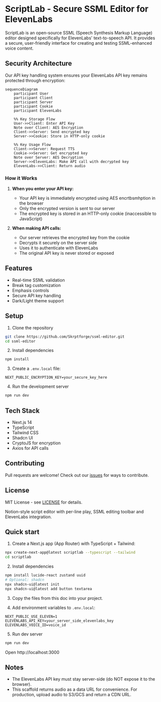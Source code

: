 # ScriptLab - Secure SSML Editor for ElevenLabs

ScriptLab is an open-source SSML (Speech Synthesis Markup Language) editor designed specifically for ElevenLabs' text-to-speech API. It provides a secure, user-friendly interface for creating and testing SSML-enhanced voice content.

## Security Architecture

Our API key handling system ensures your ElevenLabs API key remains protected through encryption:

```mermaid
sequenceDiagram
    participant User
    participant Client
    participant Server
    participant Cookie
    participant ElevenLabs

    %% Key Storage Flow
    User->>Client: Enter API Key
    Note over Client: AES Encryption
    Client->>Server: Send encrypted key
    Server->>Cookie: Store in HTTP-only cookie

    %% Key Usage Flow
    Client->>Server: Request TTS
    Cookie->>Server: Get encrypted key
    Note over Server: AES Decryption
    Server->>ElevenLabs: Make API call with decrypted key
    ElevenLabs->>Client: Return audio
```

### How it Works

1. **When you enter your API key:**
   - Your API key is immediately encrypted using AES encrtbsmhption in the browser
   - Only the encrypted version is sent to our server
   - The encrypted key is stored in an HTTP-only cookie (inaccessible to JavaScript)

2. **When making API calls:**
   - Our server retrieves the encrypted key from the cookie
   - Decrypts it securely on the server side
   - Uses it to authenticate with ElevenLabs
   - The original API key is never stored or exposed

## Features

- Real-time SSML validation
- Break tag customization
- Emphasis controls
- Secure API key handling
- Dark/Light theme support

## Setup

1. Clone the repository
```bash
git clone https://github.com/Skrptforge/ssml-editor.git
cd ssml-editor
```

2. Install dependencies
```bash
npm install
```

3. Create a `.env.local` file:
```env
NEXT_PUBLIC_ENCRYPTION_KEY=your_secure_key_here
```

4. Run the development server
```bash
npm run dev
```

## Tech Stack

- Next.js 14
- TypeScript
- Tailwind CSS
- Shadcn UI
- CryptoJS for encryption
- Axios for API calls

## Contributing

Pull requests are welcome! Check out our [issues](https://github.com/Skrptforge/ssml-editor/issues) for ways to contribute.

## License

MIT License - see [LICENSE](LICENSE) for details.

Notion-style script editor with per-line play, SSML editing toolbar and ElevenLabs integration.

## Quick start

1. Create a Next.js app (App Router) with TypeScript + Tailwind:

```bash
npx create-next-app@latest scriptlab --typescript --tailwind
cd scriptlab
```

2. Install dependencies

```bash
npm install lucide-react zustand uuid
# Optional: shadcn
npx shadcn-ui@latest init
npx shadcn-ui@latest add button textarea
```

3. Copy the files from this doc into your project.

4. Add environment variables to `.env.local`:

```
NEXT_PUBLIC_USE_ELEVEN=1
ELEVENLABS_API_KEY=your_server_side_elevenlabs_key
ELEVENLABS_VOICE_ID=voice_id
```

5. Run dev server

```bash
npm run dev
```

Open http://localhost:3000


## Notes
- The ElevenLabs API key must stay server-side (do NOT expose it to the browser).
- This scaffold returns audio as a data URL for convenience. For production, upload audio to S3/GCS and return a CDN URL.
```
```
